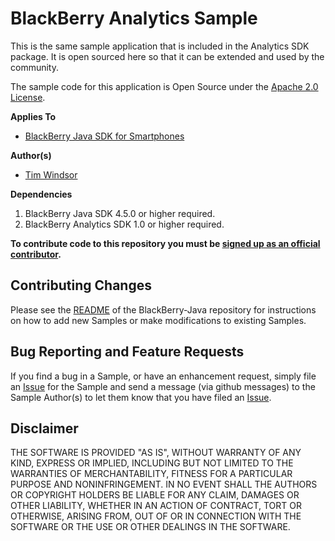 # BlackBerry Analytics Sample

This is the same sample application that is included in the Analytics SDK package. It is open sourced here so that it can be extended and used by the community. 

The sample code for this application is Open Source under the [Apache 2.0 License](http://www.apache.org/licenses/LICENSE-2.0.html).

**Applies To**

* [BlackBerry Java SDK for Smartphones](http://us.blackberry.com/developers/javaappdev/)


**Author(s)** 

* [Tim Windsor](https://github.com/timwindsor)


**Dependencies**

1. BlackBerry Java SDK 4.5.0 or higher required.
2. BlackBerry Analytics SDK 1.0 or higher required.



**To contribute code to this repository you must be [signed up as an official contributor](http://blackberry.github.com/howToContribute.html).**


## Contributing Changes

Please see the [README](https://github.com/blackberry/BlackBerry-Java) of the BlackBerry-Java repository for instructions on how to add new Samples or make modifications to existing Samples.


## Bug Reporting and Feature Requests

If you find a bug in a Sample, or have an enhancement request, simply file an [Issue](https://github.com/blackberry/BlackBerry-Java/issues) for the Sample and send a message (via github messages) to the Sample Author(s) to let them know that you have filed an [Issue](https://github.com/blackberry/BlackBerry-Java/issues).


## Disclaimer

THE SOFTWARE IS PROVIDED "AS IS", WITHOUT WARRANTY OF ANY KIND, EXPRESS OR IMPLIED, INCLUDING BUT NOT LIMITED TO THE WARRANTIES OF MERCHANTABILITY, FITNESS FOR A PARTICULAR PURPOSE AND NONINFRINGEMENT. IN NO EVENT SHALL THE AUTHORS OR COPYRIGHT HOLDERS BE LIABLE FOR ANY CLAIM, DAMAGES OR OTHER LIABILITY, WHETHER IN AN ACTION OF CONTRACT, TORT OR OTHERWISE, ARISING FROM, OUT OF OR IN CONNECTION WITH THE SOFTWARE OR THE USE OR OTHER DEALINGS IN THE SOFTWARE.